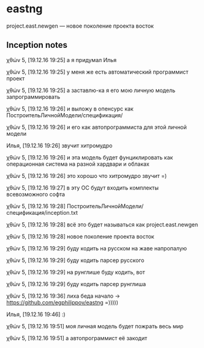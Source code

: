 # eastng
project.east.newgen — новое поколение проекта восток

## Inception notes

χθών 5, [19.12.16 19:25]
а я придумал Илья

χθών 5, [19.12.16 19:25]
у меня же есть автоматический программист проект

χθών 5, [19.12.16 19:25]
а заставлю-ка я его мою личную модель запрограммировать

χθών 5, [19.12.16 19:26]
и выложу в опенсурс как ПостроительЛичнойМодели/спецификация/

χθών 5, [19.12.16 19:26]
и его как автопрограммиста для этой личной модели

Илья, [19.12.16 19:26]
звучит хитромудро

χθών 5, [19.12.16 19:26]
и эта модель будет фунциклировать как операционная система на разной хардвари и облаках

χθών 5, [19.12.16 19:26]
это хорошо что хитромудро звучит =)

χθών 5, [19.12.16 19:27]
в эту ОС будут входить комплекты всевозможного софта

χθών 5, [19.12.16 19:28]
ПостроительЛичнойМодели/спецификация/inception.txt

χθών 5, [19.12.16 19:28]
всё это будет называться как project.east.newgen

χθών 5, [19.12.16 19:28]
новое поколение проекта восток

χθών 5, [19.12.16 19:29]
буду кодить на русском на жаве напропалую

χθών 5, [19.12.16 19:29]
буду кодить парсер русского

χθών 5, [19.12.16 19:29]
на рунглише буду кодить, вот

χθών 5, [19.12.16 19:29]
буду кодить парсер рунглиша

χθών 5, [19.12.16 19:36]
лиха беда начало → https://github.com/egphilippov/eastng =)))))

Илья, [19.12.16 19:46]
:)

χθών 5, [19.12.16 19:51]
моя личная модель будет пожрать весь мир

χθών 5, [19.12.16 19:51]
а автопрограммист её закодит
